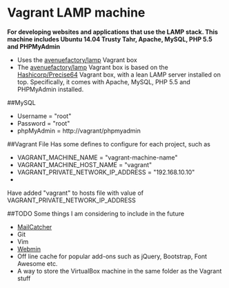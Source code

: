# Vagrant LAMP machine
**For developing websites and applications that use the LAMP stack. This machine includes Ubuntu 14.04 Trusty Tahr, Apache, MySQL, PHP 5.5 and PHPMyAdmin**

* Uses the [avenuefactory/lamp](https://vagrantcloud.com/avenuefactory/boxes/lamp) Vagrant box
* The [avenuefactory/lamp](https://vagrantcloud.com/avenuefactory/boxes/lamp) Vagrant box is based on the [Hashicorp/Precise64](https://vagrantcloud.com/hashicorp/boxes/precise64) Vagrant box, with a lean LAMP server installed on top. Specifically, it comes with Apache, MySQL, PHP 5.5 and PHPMyAdmin installed.

##MySQL
* Username = "root"
* Password = "root"
* phpMyAdmin = http://vagrant/phpmyadmin

##Vagrant File
Has some defines to configure for each project, such as
* VAGRANT_MACHINE_NAME = "vagrant-machine-name"
* VAGRANT_MACHINE_HOST_NAME = "vagrant"
* VAGRANT_PRIVATE_NETWORK_IP_ADDRESS = "192.168.10.10"
* 
Have added "vagrant" to hosts file with value of VAGRANT_PRIVATE_NETWORK_IP_ADDRESS

##TODO
Some things I am considering to include in the future
* [MailCatcher](http://mailcatcher.me/)
* Git
* Vim
* [Webmin](http://www.webmin.com/)
* Off line cache for popular add-ons such as jQuery, Bootstrap, Font Awesome etc.
* A way to store the VirtualBox machine in the same folder as the Vagrant stuff
